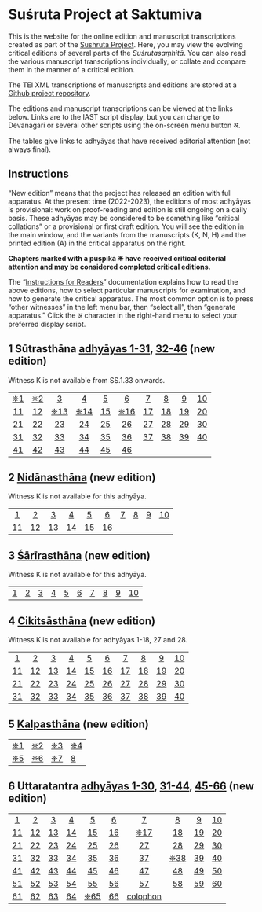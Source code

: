 # Suśruta Project at Saktumiva

This is the website for the online edition and manuscript transcriptions created as part of the [Sushruta Project](http://sushrutaproject.org).  Here, you may view the evolving critical editions of several parts of the *Suśrutasaṃhitā*.  You can also read the various manuscript transcriptions individually, or collate and compare them in the manner of a critical edition. 

The TEI XML transcriptions of manuscripts and editions are stored at a [Github project repository](https://github.com/wujastyk/sushrutaproject).

The editions and manuscript transcriptions can be viewed at the links below.  Links are to the IAST script display, but  you can change to Devanagari or several other scripts using the on-screen menu button अ.

The tables give links to adhyāyas that have received editorial attention (not always final).

## Instructions

“New edition” means that the project has released an edition with full apparatus.  At the present time (2022-2023), the editions of most adhyāyas is provisional: work on proof-reading and edition is still ongoing on a daily basis.  These adhyāyas may be considered to be something like “critical collations” or a  provisional or first draft edition.  You will see the edition in the main window, and the variants from the manuscripts (K, N, H) and the printed edition (A) in the critical apparatus on the right. 

**Chapters marked with a puṣpikā ❈ have received critical editorial attention and may be considered  completed critical editions.**  

The “[Instructions for Readers](https://saktumiva.org/wiki/users)” documentation explains how to read the above editions, how to select particular manuscripts for examination, and how to generate the critical apparatus.  The most common option is to press “other witnesses” in the left menu bar, then “select all”, then “generate apparatus.”  Click the अ character in the right-hand menu to select your preferred display script.

## 1 Sūtrasthāna [adhyāyas 1-31](https://saktumiva.org/wiki/wujastyk/susrutasamhita/01-su.su-1-31/provisional-edition_sutrasthana-1-31), [32-46](https://saktumiva.org/wiki/wujastyk/susrutasamhita/01-su.su-32-end/provisional-edition_sutrasthana-32-end) (new edition)

Witness K is not available from SS.1.33 onwards.

|                                                              |                                                              |                                                              |                                                              |                                                              |                                                              |                                                              |                                                              |                                                              |                                                              |
| :----------------------------------------------------------: | :----------------------------------------------------------: | :----------------------------------------------------------: | :----------------------------------------------------------: | :----------------------------------------------------------: | :----------------------------------------------------------: | :----------------------------------------------------------: | :----------------------------------------------------------: | :----------------------------------------------------------: | :----------------------------------------------------------: |
| [❈1](https://saktumiva.org/wiki/wujastyk/susrutasamhita/01-su.su-1-31/provisional-edition_sutrasthana-1-31?upama_ver=hj8aj0jdz2&upama_scroll=SS.1.2.1) | [❈2](https://saktumiva.org/wiki/wujastyk/susrutasamhita/01-su.su-1-31/provisional-edition_sutrasthana-1-31?upama_ver=hj8aj0jdz2&upama_scroll=SS.1.2.1) | [3](https://saktumiva.org/wiki/wujastyk/susrutasamhita/01-su.su-1-31/provisional-edition_sutrasthana-1-31?upama_ver=hj8aj0jdz2&upama_scroll=SS.1.3.1) | [4](https://saktumiva.org/wiki/wujastyk/susrutasamhita/01-su.su-1-31/provisional-edition_sutrasthana-1-31?upama_ver=hj8aj0jdz2&upama_scroll=SS.1.4.1) | [5](https://saktumiva.org/wiki/wujastyk/susrutasamhita/01-su.su-1-31/provisional-edition_sutrasthana-1-31?upama_ver=hj8aj0jdz2&upama_scroll=SS.1.5.1) | [6](https://saktumiva.org/wiki/wujastyk/susrutasamhita/01-su.su-1-31/provisional-edition_sutrasthana-1-31?upama_ver=hj8aj0jdz2&upama_scroll=SS.1.6.1) | [7](https://saktumiva.org/wiki/wujastyk/susrutasamhita/01-su.su-1-31/provisional-edition_sutrasthana-1-31?upama_ver=hj8aj0jdz2&upama_scroll=SS.1.7.1) | [8](https://saktumiva.org/wiki/wujastyk/susrutasamhita/01-su.su-1-31/provisional-edition_sutrasthana-1-31?upama_ver=hj8aj0jdz2&upama_scroll=SS.1.8.1) | [9](https://saktumiva.org/wiki/wujastyk/susrutasamhita/01-su.su-1-31/provisional-edition_sutrasthana-1-31?upama_ver=hj8aj0jdz2&upama_scroll=SS.1.9.1) | [10](https://saktumiva.org/wiki/wujastyk/susrutasamhita/01-su.su-1-31/provisional-edition_sutrasthana-1-31?upama_ver=hj8aj0jdz2&upama_scroll=SS.1.10.1) |
| [11](https://saktumiva.org/wiki/wujastyk/susrutasamhita/01-su.su-1-31/provisional-edition_sutrasthana-1-31?upama_ver=hj8aj0jdz2&upama_scroll=SS.1.11.1) | [12](https://saktumiva.org/wiki/wujastyk/susrutasamhita/01-su.su-1-31/provisional-edition_sutrasthana-1-31?upama_ver=hj8aj0jdz2&upama_scroll=SS.1.12.1) | [❈13](https://saktumiva.org/wiki/wujastyk/susrutasamhita/01-su.su-1-31/provisional-edition_sutrasthana-1-31?upama_ver=hj8aj0jdz2&upama_scroll=SS.1.13.1) | [❈14](https://saktumiva.org/wiki/wujastyk/susrutasamhita/01-su.su-1-31/provisional-edition_sutrasthana-1-31?upama_ver=hj8aj0jdz2&upama_scroll=SS.1.14.1) | [15](https://saktumiva.org/wiki/wujastyk/susrutasamhita/01-su.su-1-31/provisional-edition_sutrasthana-1-31?upama_ver=hj8aj0jdz2&upama_scroll=SS.1.15.1) | [❈16](https://saktumiva.org/wiki/wujastyk/susrutasamhita/01-su.su-1-31/provisional-edition_sutrasthana-1-31?upama_ver=hj8aj0jdz2&upama_scroll=SS.1.16.1) | [17](https://saktumiva.org/wiki/wujastyk/susrutasamhita/01-su.su-1-31/provisional-edition_sutrasthana-1-31?upama_ver=hj8aj0jdz2&upama_scroll=SS.1.17.1) | [18](https://saktumiva.org/wiki/wujastyk/susrutasamhita/01-su.su-1-31/provisional-edition_sutrasthana-1-31?upama_ver=hj8aj0jdz2&upama_scroll=SS.1.18.1) | [19](https://saktumiva.org/wiki/wujastyk/susrutasamhita/01-su.su-1-31/provisional-edition_sutrasthana-1-31?upama_ver=hj8aj0jdz2&upama_scroll=SS.1.19.1) | [20](https://saktumiva.org/wiki/wujastyk/susrutasamhita/01-su.su-1-31/provisional-edition_sutrasthana-1-31?upama_ver=hj8aj0jdz2&upama_scroll=SS.1.20.1) |
| [21](https://saktumiva.org/wiki/wujastyk/susrutasamhita/01-su.su-1-31/provisional-edition_sutrasthana-1-31?upama_ver=hj8aj0jdz2&upama_scroll=SS.1.21.1) | [22](https://saktumiva.org/wiki/wujastyk/susrutasamhita/01-su.su-1-31/provisional-edition_sutrasthana-1-31?upama_ver=hj8aj0jdz2&upama_scroll=SS.1.22.1) | [23](https://saktumiva.org/wiki/wujastyk/susrutasamhita/01-su.su-1-31/provisional-edition_sutrasthana-1-31?upama_ver=hj8aj0jdz2&upama_scroll=SS.1.23.1) | [24](https://saktumiva.org/wiki/wujastyk/susrutasamhita/01-su.su-1-31/provisional-edition_sutrasthana-1-31?upama_ver=hj8aj0jdz2&upama_scroll=SS.1.24.1) | [25](https://saktumiva.org/wiki/wujastyk/susrutasamhita/01-su.su-1-31/provisional-edition_sutrasthana-1-31?upama_ver=hj8aj0jdz2&upama_scroll=SS.1.25.1) | [26](https://saktumiva.org/wiki/wujastyk/susrutasamhita/01-su.su-1-31/provisional-edition_sutrasthana-1-31?upama_ver=hj8aj0jdz2&upama_scroll=SS.1.26.1) | [27](https://saktumiva.org/wiki/wujastyk/susrutasamhita/01-su.su-1-31/provisional-edition_sutrasthana-1-31?upama_ver=hj8aj0jdz2&upama_scroll=SS.1.27.1) | [28](https://saktumiva.org/wiki/wujastyk/susrutasamhita/01-su.su-1-31/provisional-edition_sutrasthana-1-31?upama_ver=hj8aj0jdz2&upama_scroll=SS.1.28.1) | [29](https://saktumiva.org/wiki/wujastyk/susrutasamhita/01-su.su-1-31/provisional-edition_sutrasthana-1-31?upama_ver=hj8aj0jdz2&upama_scroll=SS.1.29.1) | [30](https://saktumiva.org/wiki/wujastyk/susrutasamhita/01-su.su-1-31/provisional-edition_sutrasthana-1-31?upama_ver=hj8aj0jdz2&upama_scroll=SS.1.30.1) |
| [31](https://saktumiva.org/wiki/wujastyk/susrutasamhita/01-su.su-1-31/provisional-edition_sutrasthana-1-31?upama_ver=hj8aj0jdz2&upama_scroll=SS.1.31.1) | [32](https://saktumiva.org/wiki/wujastyk/susrutasamhita/01-su.su-32-end/provisional-edition_sutrasthana-32-end?upama_ver=hj8bil562p&upama_scroll=SS.1.32.1) | [33](https://saktumiva.org/wiki/wujastyk/susrutasamhita/01-su.su-32-end/provisional-edition_sutrasthana-32-end?upama_ver=hj8bil562p&upama_scroll=SS.1.33.1) | [34](https://saktumiva.org/wiki/wujastyk/susrutasamhita/01-su.su-32-end/provisional-edition_sutrasthana-32-end?upama_ver=hj8bil562p&upama_scroll=SS.1.34.1) | [35](https://saktumiva.org/wiki/wujastyk/susrutasamhita/01-su.su-32-end/provisional-edition_sutrasthana-32-end?upama_ver=hj8bil562p&upama_scroll=SS.1.35.1) | [36](https://saktumiva.org/wiki/wujastyk/susrutasamhita/01-su.su-32-end/provisional-edition_sutrasthana-32-end?upama_ver=hj8bil562p&upama_scroll=SS.1.36.1) | [37](https://saktumiva.org/wiki/wujastyk/susrutasamhita/01-su.su-32-end/provisional-edition_sutrasthana-32-end?upama_ver=hj8bil562p&upama_scroll=SS.1.37.1) | [38](https://saktumiva.org/wiki/wujastyk/susrutasamhita/01-su.su-32-end/provisional-edition_sutrasthana-32-end?upama_ver=hj8bil562p&upama_scroll=SS.1.38.1) | [39](https://saktumiva.org/wiki/wujastyk/susrutasamhita/01-su.su-32-end/provisional-edition_sutrasthana-32-end?upama_ver=hj8bil562p&upama_scroll=SS.1.39.1) | [40](https://saktumiva.org/wiki/wujastyk/susrutasamhita/01-su.su-32-end/provisional-edition_sutrasthana-32-end?upama_ver=hj8bil562p&upama_scroll=SS.1.40.1) |
| [41](https://saktumiva.org/wiki/wujastyk/susrutasamhita/01-su.su-32-end/provisional-edition_sutrasthana-32-end?upama_ver=hj8bil562p&upama_scroll=SS.1.41.1) | [42](https://saktumiva.org/wiki/wujastyk/susrutasamhita/01-su.su-32-end/provisional-edition_sutrasthana-32-end?upama_ver=hj8bil562p&upama_scroll=SS.1.42.1) | [43](https://saktumiva.org/wiki/wujastyk/susrutasamhita/01-su.su-32-end/provisional-edition_sutrasthana-32-end?upama_ver=hj8bil562p&upama_scroll=SS.1.43.1) | [44](https://saktumiva.org/wiki/wujastyk/susrutasamhita/01-su.su-32-end/provisional-edition_sutrasthana-32-end?upama_ver=hj8bil562p&upama_scroll=SS.1.44.1) | [45](https://saktumiva.org/wiki/wujastyk/susrutasamhita/01-su.su-32-end/provisional-edition_sutrasthana-32-end?upama_ver=hj8bil562p&upama_scroll=SS.1.45.1) | [46](https://saktumiva.org/wiki/wujastyk/susrutasamhita/01-su.su-32-end/provisional-edition_sutrasthana-32-end?upama_ver=hj8bil562p&upama_scroll=SS.1.46.1) |                                                              |                                                              |                                                              |                                                              |



## 2 [Nidānasthāna](https://saktumiva.org/wiki/wujastyk/susrutasamhita/02-su.ni/provisional-edition_nidanasthana) (new edition) 

Witness K is not available for this adhyāya.

|                                                              |                                                              |                                                              |                                                              |                                                              |                                                              |                                                              |                                                              |                                                              |                                                              |
| :----------------------------------------------------------: | :----------------------------------------------------------: | :----------------------------------------------------------: | :----------------------------------------------------------: | :----------------------------------------------------------: | :----------------------------------------------------------: | :----------------------------------------------------------: | :----------------------------------------------------------: | :----------------------------------------------------------: | :----------------------------------------------------------: |
| [1](https://saktumiva.org/wiki/wujastyk/susrutasamhita/02-su.ni/provisional-edition_nidanasthana?upama_ver=hj5zsfq0jf&upama_scroll=SS.2.1.1) | [2](https://saktumiva.org/wiki/wujastyk/susrutasamhita/02-su.ni/provisional-edition_nidanasthana?upama_ver=hj5zsfq0jf&upama_scroll=SS.2.2.1) | [3](https://saktumiva.org/wiki/wujastyk/susrutasamhita/02-su.ni/provisional-edition_nidanasthana?upama_ver=hj5zsfq0jf&upama_scroll=SS.2.3.1) | [4](https://saktumiva.org/wiki/wujastyk/susrutasamhita/02-su.ni/provisional-edition_nidanasthana?upama_ver=hj5zsfq0jf&upama_scroll=SS.2.4.1) | [5](https://saktumiva.org/wiki/wujastyk/susrutasamhita/02-su.ni/provisional-edition_nidanasthana?upama_ver=hj5zsfq0jf&upama_scroll=SS.2.5.1) | [6](https://saktumiva.org/wiki/wujastyk/susrutasamhita/02-su.ni/provisional-edition_nidanasthana?upama_ver=hj5zsfq0jf&upama_scroll=SS.2.6.1) | [7](https://saktumiva.org/wiki/wujastyk/susrutasamhita/02-su.ni/provisional-edition_nidanasthana?upama_ver=hj5zsfq0jf&upama_scroll=SS.2.7.1) | [8](https://saktumiva.org/wiki/wujastyk/susrutasamhita/02-su.ni/provisional-edition_nidanasthana?upama_ver=hj5zsfq0jf&upama_scroll=SS.2.8.1) | [9](https://saktumiva.org/wiki/wujastyk/susrutasamhita/02-su.ni/provisional-edition_nidanasthana?upama_ver=hj5zsfq0jf&upama_scroll=SS.2.9.1) | [10](https://saktumiva.org/wiki/wujastyk/susrutasamhita/02-su.ni/provisional-edition_nidanasthana?upama_ver=hj5zsfq0jf&upama_scroll=SS.2.10.1) |
| [11](https://saktumiva.org/wiki/wujastyk/susrutasamhita/02-su.ni/provisional-edition_nidanasthana?upama_ver=hj5zsfq0jf&upama_scroll=SS.2.11.1) | [12](https://saktumiva.org/wiki/wujastyk/susrutasamhita/02-su.ni/provisional-edition_nidanasthana?upama_ver=hj5zsfq0jf&upama_scroll=SS.2.12.1) | [13](https://saktumiva.org/wiki/wujastyk/susrutasamhita/02-su.ni/provisional-edition_nidanasthana?upama_ver=hj5zsfq0jf&upama_scroll=SS.2.13.1) | [14](https://saktumiva.org/wiki/wujastyk/susrutasamhita/02-su.ni/provisional-edition_nidanasthana?upama_ver=hj5zsfq0jf&upama_scroll=SS.2.14.1) | [15](https://saktumiva.org/wiki/wujastyk/susrutasamhita/02-su.ni/provisional-edition_nidanasthana?upama_ver=hj5zsfq0jf&upama_scroll=SS.2.15.1) | [16](https://saktumiva.org/wiki/wujastyk/susrutasamhita/02-su.ni/provisional-edition_nidanasthana?upama_ver=hj5zsfq0jf&upama_scroll=SS.2.16.1) |                                                              |                                                              |                                                              |                                                              |



## 3 [Śārīrasthāna](https://saktumiva.org/wiki/wujastyk/susrutasamhita/03-su.sa/provisional-edition_sarirasthana) (new edition)

Witness K is not available for this adhyāya.

|                                                              |                                                              |                                                              |                                                              |                                                              |                                                              |                                                              |                                                              |                                                              |                                                              |
| ------------------------------------------------------------ | ------------------------------------------------------------ | ------------------------------------------------------------ | ------------------------------------------------------------ | ------------------------------------------------------------ | ------------------------------------------------------------ | ------------------------------------------------------------ | ------------------------------------------------------------ | ------------------------------------------------------------ | ------------------------------------------------------------ |
| [1](https://saktumiva.org/wiki/wujastyk/susrutasamhita/03-su.sa/provisional-edition_sarirasthana?upama_ver=hhtolxmlrp&upama_scroll=SS.3.1.1) | [2](https://saktumiva.org/wiki/wujastyk/susrutasamhita/03-su.sa/provisional-edition_sarirasthana?upama_ver=hhtolxmlrp&upama_scroll=SS.3.2.1) | [3](https://saktumiva.org/wiki/wujastyk/susrutasamhita/03-su.sa/provisional-edition_sarirasthana?upama_ver=hhtolxmlrp&upama_scroll=SS.3.3.1) | [4](https://saktumiva.org/wiki/wujastyk/susrutasamhita/03-su.sa/provisional-edition_sarirasthana?upama_ver=hhtolxmlrp&upama_scroll=SS.3.4.1) | [5](https://saktumiva.org/wiki/wujastyk/susrutasamhita/03-su.sa/provisional-edition_sarirasthana?upama_ver=hhtolxmlrp&upama_scroll=SS.3.5.1) | [6](https://saktumiva.org/wiki/wujastyk/susrutasamhita/03-su.sa/provisional-edition_sarirasthana?upama_ver=hhtolxmlrp&upama_scroll=SS.3.6.1) | [7](https://saktumiva.org/wiki/wujastyk/susrutasamhita/03-su.sa/provisional-edition_sarirasthana?upama_ver=hhtolxmlrp&upama_scroll=SS.3.7.1) | [8](https://saktumiva.org/wiki/wujastyk/susrutasamhita/03-su.sa/provisional-edition_sarirasthana?upama_ver=hhtolxmlrp&upama_scroll=SS.3.8.1) | [9](https://saktumiva.org/wiki/wujastyk/susrutasamhita/03-su.sa/provisional-edition_sarirasthana?upama_ver=hhtolxmlrp&upama_scroll=SS.3.9.1) | [10](https://saktumiva.org/wiki/wujastyk/susrutasamhita/03-su.sa/provisional-edition_sarirasthana?upama_ver=hhtolxmlrp&upama_scroll=SS.3.10.1) |



## 4 [Cikitsāsthāna](https://saktumiva.org/wiki/wujastyk/susrutasamhita/04-su.ci/provisional-edition_cikitsasthana) (new edition)

Witness K is not available for adhyāyas 1-18, 27 and 28.

|                                                              |                                                              |                                                              |                                                              |                                                              |                                                              |                                                              |                                                              |                                                              |                                                              |
| :----------------------------------------------------------: | :----------------------------------------------------------: | :----------------------------------------------------------: | :----------------------------------------------------------: | :----------------------------------------------------------: | :----------------------------------------------------------: | :----------------------------------------------------------: | :----------------------------------------------------------: | :----------------------------------------------------------: | :----------------------------------------------------------: |
| [1](https://saktumiva.org/wiki/wujastyk/susrutasamhita/04-su.ci-1-20/provisional-edition_cikitsasthana_01-20?upama_ver=hjvkyyazqx&upama_scroll=SS.4.1.1) | [2](https://saktumiva.org/wiki/wujastyk/susrutasamhita/04-su.ci-1-20/provisional-edition_cikitsasthana_01-20?upama_ver=hjvkyyazqx&upama_scroll=SS.4.2.1) | [3](https://saktumiva.org/wiki/wujastyk/susrutasamhita/04-su.ci-1-20/provisional-edition_cikitsasthana_01-20?upama_ver=hjvkyyazqx&upama_scroll=SS.4.3.1) | [4](https://saktumiva.org/wiki/wujastyk/susrutasamhita/04-su.ci-1-20/provisional-edition_cikitsasthana_01-20?upama_ver=hjvkyyazqx&upama_scroll=SS.4.4.1) | [5](https://saktumiva.org/wiki/wujastyk/susrutasamhita/04-su.ci-1-20/provisional-edition_cikitsasthana_01-20?upama_ver=hjvkyyazqx&upama_scroll=SS.4.5.1) | [6](https://saktumiva.org/wiki/wujastyk/susrutasamhita/04-su.ci-1-20/provisional-edition_cikitsasthana_01-20?upama_ver=hjvkyyazqx&upama_scroll=SS.4.6.1) | [7](https://saktumiva.org/wiki/wujastyk/susrutasamhita/04-su.ci-1-20/provisional-edition_cikitsasthana_01-20?upama_ver=hjvkyyazqx&upama_scroll=SS.4.7.1) | [8](https://saktumiva.org/wiki/wujastyk/susrutasamhita/04-su.ci-1-20/provisional-edition_cikitsasthana_01-20?upama_ver=hjvkyyazqx&upama_scroll=SS.4.8.1) | [9](https://saktumiva.org/wiki/wujastyk/susrutasamhita/04-su.ci-1-20/provisional-edition_cikitsasthana_01-20?upama_ver=hjvkyyazqx&upama_scroll=SS.4.9.1) | [10](https://saktumiva.org/wiki/wujastyk/susrutasamhita/04-su.ci-1-20/provisional-edition_cikitsasthana_01-20?upama_ver=hjvkyyazqx&upama_scroll=SS.4.10.1) |
| [11](https://saktumiva.org/wiki/wujastyk/susrutasamhita/04-su.ci-1-20/provisional-edition_cikitsasthana_01-20?upama_ver=hjvkyyazqx&upama_scroll=SS.4.11.1) | [12](https://saktumiva.org/wiki/wujastyk/susrutasamhita/04-su.ci-1-20/provisional-edition_cikitsasthana_01-20?upama_ver=hjvkyyazqx&upama_scroll=SS.4.12.1) | [13](https://saktumiva.org/wiki/wujastyk/susrutasamhita/04-su.ci-1-20/provisional-edition_cikitsasthana_01-20?upama_ver=hjvkyyazqx&upama_scroll=SS.4.13.1) | [14](https://saktumiva.org/wiki/wujastyk/susrutasamhita/04-su.ci-1-20/provisional-edition_cikitsasthana_01-20?upama_ver=hjvkyyazqx&upama_scroll=SS.4.14.1) | [15](https://saktumiva.org/wiki/wujastyk/susrutasamhita/04-su.ci-1-20/provisional-edition_cikitsasthana_01-20?upama_ver=hjvkyyazqx&upama_scroll=SS.4.15.1) | [16](https://saktumiva.org/wiki/wujastyk/susrutasamhita/04-su.ci-1-20/provisional-edition_cikitsasthana_01-20?upama_ver=hjvkyyazqx&upama_scroll=SS.4.16.1) | [17](https://saktumiva.org/wiki/wujastyk/susrutasamhita/04-su.ci-1-20/provisional-edition_cikitsasthana_01-20?upama_ver=hjvkyyazqx&upama_scroll=SS.4.17.1) | [18](https://saktumiva.org/wiki/wujastyk/susrutasamhita/04-su.ci-1-20/provisional-edition_cikitsasthana_01-20?upama_ver=hjvkyyazqx&upama_scroll=SS.4.18.1) | [19](https://saktumiva.org/wiki/wujastyk/susrutasamhita/04-su.ci-1-20/provisional-edition_cikitsasthana_01-20?upama_ver=hjvkyyazqx&upama_scroll=SS.4.19.1) | [20](https://saktumiva.org/wiki/wujastyk/susrutasamhita/04-su.ci-1-20/provisional-edition_cikitsasthana_01-20?upama_ver=hjvkyyazqx&upama_scroll=SS.4.20.1) |
| [21](https://saktumiva.org/wiki/wujastyk/susrutasamhita/04-su.ci-21-40/provisional-edition_cikitsasthana_21-40?upama_ver=hjvl07tte4&upama_scroll=SS.4.21.1) | [22](https://saktumiva.org/wiki/wujastyk/susrutasamhita/04-su.ci-21-40/provisional-edition_cikitsasthana_21-40?upama_ver=hjvl07tte4&upama_scroll=SS.4.22.1) | [23](https://saktumiva.org/wiki/wujastyk/susrutasamhita/04-su.ci-21-40/provisional-edition_cikitsasthana_21-40?upama_ver=hjvl07tte4&upama_scroll=SS.4.23.1) | [24](https://saktumiva.org/wiki/wujastyk/susrutasamhita/04-su.ci-21-40/provisional-edition_cikitsasthana_21-40?upama_ver=hjvl07tte4&upama_scroll=SS.4.22.1) | [25](https://saktumiva.org/wiki/wujastyk/susrutasamhita/04-su.ci-21-40/provisional-edition_cikitsasthana_21-40?upama_ver=hjvl07tte4&upama_scroll=SS.4.25.1) | [26](https://saktumiva.org/wiki/wujastyk/susrutasamhita/04-su.ci-21-40/provisional-edition_cikitsasthana_21-40?upama_ver=hjvl07tte4&upama_scroll=SS.4.26.1) | [27](https://saktumiva.org/wiki/wujastyk/susrutasamhita/04-su.ci-21-40/provisional-edition_cikitsasthana_21-40?upama_ver=hjvl07tte4&upama_scroll=SS.4.27.1) | [28](https://saktumiva.org/wiki/wujastyk/susrutasamhita/04-su.ci-21-40/provisional-edition_cikitsasthana_21-40?upama_ver=hjvl07tte4&upama_scroll=SS.4.28.1) | [29](https://saktumiva.org/wiki/wujastyk/susrutasamhita/04-su.ci-21-40/provisional-edition_cikitsasthana_21-40?upama_ver=hjvl07tte4&upama_scroll=SS.4.29.1) | [30](https://saktumiva.org/wiki/wujastyk/susrutasamhita/04-su.ci-21-40/provisional-edition_cikitsasthana_21-40?upama_ver=hjvl07tte4&upama_scroll=SS.4.30.1) |
| [31](https://saktumiva.org/wiki/wujastyk/susrutasamhita/04-su.ci-21-40/provisional-edition_cikitsasthana_21-40?upama_ver=hjvl07tte4&upama_scroll=SS.4.31.1) | [32](https://saktumiva.org/wiki/wujastyk/susrutasamhita/04-su.ci-21-40/provisional-edition_cikitsasthana_21-40?upama_ver=hjvl07tte4&upama_scroll=SS.4.32.1) | [33](https://saktumiva.org/wiki/wujastyk/susrutasamhita/04-su.ci-21-40/provisional-edition_cikitsasthana_21-40?upama_ver=hjvl07tte4&upama_scroll=SS.4.33.1) | [34](https://saktumiva.org/wiki/wujastyk/susrutasamhita/04-su.ci-21-40/provisional-edition_cikitsasthana_21-40?upama_ver=hjvl07tte4&upama_scroll=SS.4.34.1) | [35](https://saktumiva.org/wiki/wujastyk/susrutasamhita/04-su.ci-21-40/provisional-edition_cikitsasthana_21-40?upama_ver=hjvl07tte4&upama_scroll=SS.4.35.1) | [36](https://saktumiva.org/wiki/wujastyk/susrutasamhita/04-su.ci-21-40/provisional-edition_cikitsasthana_21-40?upama_ver=hjvl07tte4&upama_scroll=SS.4.36.1) | [37](https://saktumiva.org/wiki/wujastyk/susrutasamhita/04-su.ci-21-40/provisional-edition_cikitsasthana_21-40?upama_ver=hjvl07tte4&upama_scroll=SS.4.37.1) | [38](https://saktumiva.org/wiki/wujastyk/susrutasamhita/04-su.ci-21-40/provisional-edition_cikitsasthana_21-40?upama_ver=hjvl07tte4&upama_scroll=SS.4.38.1) | [39](https://saktumiva.org/wiki/wujastyk/susrutasamhita/04-su.ci-21-40/provisional-edition_cikitsasthana_21-40?upama_ver=hjvl07tte4&upama_scroll=SS.4.39.1) | [40](https://saktumiva.org/wiki/wujastyk/susrutasamhita/04-su.ci-21-40/provisional-edition_cikitsasthana_21-40?upama_ver=hjvl07tte4&upama_scroll=SS.4.40.1) |



## 5 [Kalpasthāna](https://saktumiva.org/wiki/wujastyk/susrutasamhita/05-su.ka/provisional-edition_kalpasthana) (new edition)

|                                                              |                                                              |                                                              |                                                              |
| ------------------------------------------------------------ | ------------------------------------------------------------ | ------------------------------------------------------------ | ------------------------------------------------------------ |
| [❈1](https://saktumiva.org/wiki/wujastyk/susrutasamhita/05-su.ka/provisional-edition_kalpasthana?upama_ver=hdf4dl301g&upama_scroll=SS.5.1.1) | [❈2](https://saktumiva.org/wiki/wujastyk/susrutasamhita/05-su.ka/provisional-edition_kalpasthana?upama_ver=hdf4dl301g&upama_scroll=SS.5.2.1) | [❈3](https://saktumiva.org/wiki/wujastyk/susrutasamhita/05-su.ka/provisional-edition_kalpasthana?upama_ver=hdf4dl301g&upama_scroll=SS.5.3.1) | [❈4](https://saktumiva.org/wiki/wujastyk/susrutasamhita/05-su.ka/provisional-edition_kalpasthana?upama_ver=hdf4dl301g&upama_scroll=SS.5.4.1) |
| [❈5](https://saktumiva.org/wiki/wujastyk/susrutasamhita/05-su.ka/provisional-edition_kalpasthana?upama_ver=hdf4dl301g&upama_scroll=SS.5.5.1) | [❈6](https://saktumiva.org/wiki/wujastyk/susrutasamhita/05-su.ka/provisional-edition_kalpasthana?upama_ver=hdf4dl301g&upama_scroll=SS.5.7.1) | [❈7](https://saktumiva.org/wiki/wujastyk/susrutasamhita/05-su.ka/provisional-edition_kalpasthana?upama_ver=hdf4dl301g&upama_scroll=SS.5.6.1) | [8](https://saktumiva.org/wiki/wujastyk/susrutasamhita/05-su.ka/provisional-edition_kalpasthana?upama_ver=hdf4dl301g&upama_scroll=SS.5.8.1) |



## 6 Uttaratantra  [adhyāyas 1-30](https://saktumiva.org/wiki/wujastyk/susrutasamhita/06-su.ut-1-30/provisional-edition_uttaratantra-1-30), [31-44](https://saktumiva.org/wiki/wujastyk/susrutasamhita/06-su.ut-31-44/provisional-edition_uttaratantra-31-44), [45-66](https://saktumiva.org/wiki/wujastyk/susrutasamhita/06-su.ut-45-66/provisional-edition_uttaratantra-45-66) (new edition)

|                                                              |                                                              |                                                              |                                                              |                                                              |                                                              |                                                              |                                                              |                                                              |                                                              |
| :----------------------------------------------------------: | :----------------------------------------------------------: | :----------------------------------------------------------: | :----------------------------------------------------------: | :----------------------------------------------------------: | :----------------------------------------------------------: | :----------------------------------------------------------: | :----------------------------------------------------------: | :----------------------------------------------------------: | :----------------------------------------------------------: |
| [1](https://saktumiva.org/wiki/wujastyk/susrutasamhita/06-su.ut-1-30/provisional-edition_uttaratantra-1-30?upama_ver=hoh1dt2ize&upama_scroll=SS.6.1.1) | [2](https://saktumiva.org/wiki/wujastyk/susrutasamhita/06-su.ut-1-30/provisional-edition_uttaratantra-1-30?upama_ver=hoh1dt2ize&upama_scroll=SS.6.2.1) | [3](https://saktumiva.org/wiki/wujastyk/susrutasamhita/06-su.ut-1-30/provisional-edition_uttaratantra-1-30?upama_ver=hoh1dt2ize&upama_scroll=SS.6.3.1) | [4](https://saktumiva.org/wiki/wujastyk/susrutasamhita/06-su.ut-1-30/provisional-edition_uttaratantra-1-30?upama_ver=hoh1dt2ize&upama_scroll=SS.6.4.1) | [5](https://saktumiva.org/wiki/wujastyk/susrutasamhita/06-su.ut-1-30/provisional-edition_uttaratantra-1-30?upama_ver=hoh1dt2ize&upama_scroll=SS.6.5.1) | [6](https://saktumiva.org/wiki/wujastyk/susrutasamhita/06-su.ut-1-30/provisional-edition_uttaratantra-1-30?upama_ver=hoh1dt2ize&upama_scroll=SS.6.6.1) | [7](https://saktumiva.org/wiki/wujastyk/susrutasamhita/06-su.ut-1-30/provisional-edition_uttaratantra-1-30?upama_ver=hoh1dt2ize&upama_scroll=SS.6.7.1) | [8](https://saktumiva.org/wiki/wujastyk/susrutasamhita/06-su.ut-1-30/provisional-edition_uttaratantra-1-30?upama_ver=hoh1dt2ize&upama_scroll=SS.6.8.1) | [9](https://saktumiva.org/wiki/wujastyk/susrutasamhita/06-su.ut-1-30/provisional-edition_uttaratantra-1-30?upama_ver=hoh1dt2ize&upama_scroll=SS.6.9.1) | [10](https://saktumiva.org/wiki/wujastyk/susrutasamhita/06-su.ut-1-30/provisional-edition_uttaratantra-1-30?upama_ver=hoh1dt2ize&upama_scroll=SS.6.10.1) |
| [11](https://saktumiva.org/wiki/wujastyk/susrutasamhita/06-su.ut-1-30/provisional-edition_uttaratantra-1-30?upama_ver=hoh1dt2ize&upama_scroll=SS.6.11.1) | [12](https://saktumiva.org/wiki/wujastyk/susrutasamhita/06-su.ut-1-30/provisional-edition_uttaratantra-1-30?upama_ver=hoh1dt2ize&upama_scroll=SS.6.12.1) | [13](https://saktumiva.org/wiki/wujastyk/susrutasamhita/06-su.ut-1-30/provisional-edition_uttaratantra-1-30?upama_ver=hoh1dt2ize&upama_scroll=SS.6.13.1) | [14](https://saktumiva.org/wiki/wujastyk/susrutasamhita/06-su.ut-1-30/provisional-edition_uttaratantra-1-30?upama_ver=hoh1dt2ize&upama_scroll=SS.6.14.1) | [15](https://saktumiva.org/wiki/wujastyk/susrutasamhita/06-su.ut-1-30/provisional-edition_uttaratantra-1-30?upama_ver=hoh1dt2ize&upama_scroll=SS.6.15.1) | [16](https://saktumiva.org/wiki/wujastyk/susrutasamhita/06-su.ut-1-30/provisional-edition_uttaratantra-1-30?upama_ver=hoh1dt2ize&upama_scroll=SS.6.16.1) | [❈17](https://saktumiva.org/wiki/wujastyk/susrutasamhita/06-su.ut-1-30/provisional-edition_uttaratantra-1-30?upama_ver=hoh1dt2ize&upama_scroll=SS.6.17.1) | [18](https://saktumiva.org/wiki/wujastyk/susrutasamhita/06-su.ut-1-30/provisional-edition_uttaratantra-1-30?upama_ver=hoh1dt2ize&upama_scroll=SS.6.18.1) | [19](https://saktumiva.org/wiki/wujastyk/susrutasamhita/06-su.ut-1-30/provisional-edition_uttaratantra-1-30?upama_ver=hoh1dt2ize&upama_scroll=SS.6.19.1) | [20](https://saktumiva.org/wiki/wujastyk/susrutasamhita/06-su.ut-1-30/provisional-edition_uttaratantra-1-30?upama_ver=hoh1dt2ize&upama_scroll=SS.6.20.1) |
| [21](https://saktumiva.org/wiki/wujastyk/susrutasamhita/06-su.ut-1-30/provisional-edition_uttaratantra-1-30?upama_ver=hoh1dt2ize&upama_scroll=SS.6.21.1) | [22](https://saktumiva.org/wiki/wujastyk/susrutasamhita/06-su.ut-1-30/provisional-edition_uttaratantra-1-30?upama_ver=hoh1dt2ize&upama_scroll=SS.6.22.1) | [23](https://saktumiva.org/wiki/wujastyk/susrutasamhita/06-su.ut-1-30/provisional-edition_uttaratantra-1-30?upama_ver=hoh1dt2ize&upama_scroll=SS.6.23.1) | [24](https://saktumiva.org/wiki/wujastyk/susrutasamhita/06-su.ut-1-30/provisional-edition_uttaratantra-1-30?upama_ver=hoh1dt2ize&upama_scroll=SS.6.24.1) | [25](https://saktumiva.org/wiki/wujastyk/susrutasamhita/06-su.ut-1-30/provisional-edition_uttaratantra-1-30?upama_ver=hoh1dt2ize&upama_scroll=SS.6.25.1) | [26](https://saktumiva.org/wiki/wujastyk/susrutasamhita/06-su.ut-1-30/provisional-edition_uttaratantra-1-30?upama_ver=hoh1dt2ize&upama_scroll=SS.6.26.1) | [27](https://saktumiva.org/wiki/wujastyk/susrutasamhita/06-su.ut-1-30/provisional-edition_uttaratantra-1-30?upama_ver=hoh1dt2ize&upama_scroll=SS.6.27.1) | [28](https://saktumiva.org/wiki/wujastyk/susrutasamhita/06-su.ut-1-30/provisional-edition_uttaratantra-1-30?upama_ver=hoh1dt2ize&upama_scroll=SS.6.28.1) | [29](https://saktumiva.org/wiki/wujastyk/susrutasamhita/06-su.ut-1-30/provisional-edition_uttaratantra-1-30?upama_ver=hoh1dt2ize&upama_scroll=SS.6.29.1) | [30](https://saktumiva.org/wiki/wujastyk/susrutasamhita/06-su.ut-1-30/provisional-edition_uttaratantra-1-30?upama_ver=hoh1dt2ize&upama_scroll=SS.6.30.1)  |
| [31](https://saktumiva.org/wiki/wujastyk/susrutasamhita/06-su.ut-31-44/provisional-edition_uttaratantra-31-44?upama_ver=hw1dru26nw&upama_scroll=SS.6.31.1) | [32](https://saktumiva.org/wiki/wujastyk/susrutasamhita/06-su.ut-31-44/provisional-edition_uttaratantra-31-44?upama_ver=hw1dru26nw&upama_scroll=SS.6.32.1) | [33](https://saktumiva.org/wiki/wujastyk/susrutasamhita/06-su.ut-31-44/provisional-edition_uttaratantra-31-44?upama_ver=hw1dru26nw&upama_scroll=SS.6.33.1) | [34](https://saktumiva.org/wiki/wujastyk/susrutasamhita/06-su.ut-31-44/provisional-edition_uttaratantra-31-44?upama_ver=hw1dru26nw&upama_scroll=SS.6.34.1) | [35](https://saktumiva.org/wiki/wujastyk/susrutasamhita/06-su.ut-31-44/provisional-edition_uttaratantra-31-44?upama_ver=hw1dru26nw&upama_scroll=SS.6.35.1) | [36](https://saktumiva.org/wiki/wujastyk/susrutasamhita/06-su.ut-31-44/provisional-edition_uttaratantra-31-44?upama_ver=hw1dru26nw&upama_scroll=SS.6.36.1) | [37](https://saktumiva.org/wiki/wujastyk/susrutasamhita/06-su.ut-31-44/provisional-edition_uttaratantra-31-44?upama_ver=hw1dru26nw&upama_scroll=SS.6.37.1) | [❈38](https://saktumiva.org/wiki/wujastyk/susrutasamhita/06-su.ut-31-44/provisional-edition_uttaratantra-31-44?upama_ver=hw1dru26nw&upama_scroll=SS.6.38.1) | [39](https://saktumiva.org/wiki/wujastyk/susrutasamhita/06-su.ut-31-44/provisional-edition_uttaratantra-31-44?upama_ver=hw1dru26nw&upama_scroll=SS.6.39.1) | [40](https://saktumiva.org/wiki/wujastyk/susrutasamhita/06-su.ut-31-44/provisional-edition_uttaratantra-31-44?upama_ver=hw1dru26nw&upama_scroll=SS.6.40.1) |
| [41](https://saktumiva.org/wiki/wujastyk/susrutasamhita/06-su.ut-31-44/provisional-edition_uttaratantra-31-44?upama_ver=hw1dru26nw&upama_scroll=SS.6.41.1) | [42](https://saktumiva.org/wiki/wujastyk/susrutasamhita/06-su.ut-31-44/provisional-edition_uttaratantra-31-44?upama_ver=hw1dru26nw&upama_scroll=SS.6.42.1) | [43](https://saktumiva.org/wiki/wujastyk/susrutasamhita/06-su.ut-31-44/provisional-edition_uttaratantra-31-44?upama_ver=hw1dru26nw&upama_scroll=SS.6.43.1) | [44](https://saktumiva.org/wiki/wujastyk/susrutasamhita/06-su.ut-31-44/provisional-edition_uttaratantra-31-44?upama_ver=hw1dru26nw&upama_scroll=SS.6.44.1) | [45](https://saktumiva.org/wiki/wujastyk/susrutasamhita/06-su.ut-45-66/provisional-edition_uttaratantra-45-66?upama_ver=hw1eb6y2zj&upama_scroll=SS.6.45.1) | [46](https://saktumiva.org/wiki/wujastyk/susrutasamhita/06-su.ut-45-66/provisional-edition_uttaratantra-45-66?upama_ver=hw1eb6y2zj&upama_scroll=SS.6.46.1) | [47](https://saktumiva.org/wiki/wujastyk/susrutasamhita/06-su.ut-45-66/provisional-edition_uttaratantra-45-66?upama_ver=hw1eb6y2zj&upama_scroll=SS.6.47.1) | [48](https://saktumiva.org/wiki/wujastyk/susrutasamhita/06-su.ut-45-66/provisional-edition_uttaratantra-45-66?upama_ver=hw1eb6y2zj&upama_scroll=SS.6.48.1) | [49](https://saktumiva.org/wiki/wujastyk/susrutasamhita/06-su.ut-45-66/provisional-edition_uttaratantra-45-66?upama_ver=hw1eb6y2zj&upama_scroll=SS.6.49.1) | [50](https://saktumiva.org/wiki/wujastyk/susrutasamhita/06-su.ut-45-66/provisional-edition_uttaratantra-45-66?upama_ver=hw1eb6y2zj&upama_scroll=SS.6.50.1) |
| [51](https://saktumiva.org/wiki/wujastyk/susrutasamhita/06-su.ut-45-66/provisional-edition_uttaratantra-45-66?upama_ver=hw1eb6y2zj&upama_scroll=SS.6.51.1) | [52](https://saktumiva.org/wiki/wujastyk/susrutasamhita/06-su.ut-45-66/provisional-edition_uttaratantra-45-66?upama_ver=hw1eb6y2zj&upama_scroll=SS.6.52.1) | [53](https://saktumiva.org/wiki/wujastyk/susrutasamhita/06-su.ut-45-66/provisional-edition_uttaratantra-45-66?upama_ver=hw1eb6y2zj&upama_scroll=SS.6.53.1) | [54](https://saktumiva.org/wiki/wujastyk/susrutasamhita/06-su.ut-45-66/provisional-edition_uttaratantra-45-66?upama_ver=hw1eb6y2zj&upama_scroll=SS.6.54.1) | [55](https://saktumiva.org/wiki/wujastyk/susrutasamhita/06-su.ut-45-66/provisional-edition_uttaratantra-45-66?upama_ver=hw1eb6y2zj&upama_scroll=SS.6.55.1) | [56](https://saktumiva.org/wiki/wujastyk/susrutasamhita/06-su.ut-45-66/provisional-edition_uttaratantra-45-66?upama_ver=hw1eb6y2zj&upama_scroll=SS.6.56.1) | [57](https://saktumiva.org/wiki/wujastyk/susrutasamhita/06-su.ut-45-66/provisional-edition_uttaratantra-45-66?upama_ver=hw1eb6y2zj&upama_scroll=SS.6.57.1) | [58](https://saktumiva.org/wiki/wujastyk/susrutasamhita/06-su.ut-45-66/provisional-edition_uttaratantra-45-66?upama_ver=hw1eb6y2zj&upama_scroll=SS.6.58.1) | [59](https://saktumiva.org/wiki/wujastyk/susrutasamhita/06-su.ut-45-66/provisional-edition_uttaratantra-45-66?upama_ver=hw1eb6y2zj&upama_scroll=SS.6.59.1) | [60](https://saktumiva.org/wiki/wujastyk/susrutasamhita/06-su.ut-45-66/provisional-edition_uttaratantra-45-66?upama_ver=hw1eb6y2zj&upama_scroll=SS.6.60.1) |
| [61](https://saktumiva.org/wiki/wujastyk/susrutasamhita/06-su.ut-45-66/provisional-edition_uttaratantra-45-66?upama_ver=hw1eb6y2zj&upama_scroll=SS.6.61.1) | [62](https://saktumiva.org/wiki/wujastyk/susrutasamhita/06-su.ut-45-66/provisional-edition_uttaratantra-45-66?upama_ver=hw1eb6y2zj&upama_scroll=SS.6.60.1) | [63](https://saktumiva.org/wiki/wujastyk/susrutasamhita/06-su.ut-45-66/provisional-edition_uttaratantra-45-66?upama_ver=hw1eb6y2zj&upama_scroll=SS.6.63.1) | [64](https://saktumiva.org/wiki/wujastyk/susrutasamhita/06-su.ut-45-66/provisional-edition_uttaratantra-45-66?upama_ver=hw1eb6y2zj&upama_scroll=SS.6.64.1) | [❈65](https://saktumiva.org/wiki/wujastyk/susrutasamhita/06-su.ut-45-66/provisional-edition_uttaratantra-45-66?upama_ver=hw1eb6y2zj&upama_scroll=SS.6.65.1) | [66](https://saktumiva.org/wiki/wujastyk/susrutasamhita/06-su.ut-45-66/provisional-edition_uttaratantra-45-66?upama_ver=hw1eb6y2zj&upama_scroll=SS.6.66.1) | [colophon](https://saktumiva.org/wiki/wujastyk/susrutasamhita/06-su.ut-45-66/provisional-edition_uttaratantra-45-66?upama_ver=hw1eb6y2zj&upama_scroll=SS.6.66.colophon2) |                                                              |                                                              |                                                              |

